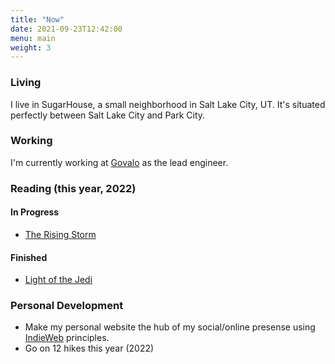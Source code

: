 ```yaml
---
title: "Now"
date: 2021-09-23T12:42:00
menu: main
weight: 3
---
```


### Living

I live in SugarHouse, a small neighborhood in Salt Lake City, UT. It's situated
perfectly between Salt Lake City and Park City.

### Working

I'm currently working at [Govalo](https://govalo.com/) as the lead engineer.

### Reading (this year, 2022)

#### In Progress

- [The Rising Storm](https://en.wikipedia.org/wiki/Star_Wars:_The_Rising_Storm)

#### Finished

- [Light of the Jedi](https://en.wikipedia.org/wiki/Star_Wars:_Light_of_the_Jedi)

### Personal Development

- Make my personal website the hub of my social/online presense using [IndieWeb](https://indieweb.org/) principles.
- Go on 12 hikes this year (2022)
